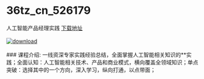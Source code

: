 # 36tz_cn_526179
人工智能产品经理实践
[下载地址](http://www.36tz.cn/article/526179 "下载地址")
<br/></br>[![download](http://36tz.cn/muke_img/2019_08_2-12-300x172.png "下载地址")](http://www.36tz.cn/article/526179 "下载地址")
<br/></br>### 课程介绍:
一线资深专家实践经验总结，全面掌握人工智能相关知识的**实践；全面认知：人工智能相关技术、产品和商业模式，横向覆盖全领域知识；单点突破：选择其中的一个方向，深入学习，纵向打通，以点带面；


 
